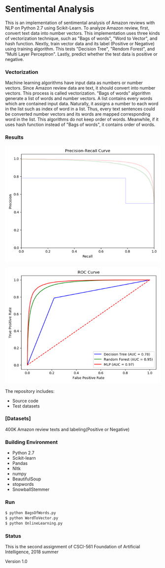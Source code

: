 # Sentimental Analysis

This is an implementation of sentimental analysis of Amazon reviews with NLP on Python 2.7 using Scikit-Learn. To analyze Amazon review, first, convert text data into number vectors. This implementation uses three kinds of vectorization technique, such as "Bags of words", "Word to Vector", and hash function. Nextly, train vector data and its label (Positive or Negative) using training algorithm. This tests "Decision Tree", "Rendom Forest", and "Multi Layer Perceptron". Lastly, predict whether the test data is positive or negative.

### Vectorization

Machine learning algorithms have input data as numbers or number vectors. Since Amazon review data are text, it should convert into number vectors. This process is called vectorization. "Bags of words" algorithm generate a list of words and number vectors. A list contains every words which are contained input data. Naturally, it assigns a number to each word in the list such as index of word in a list. Thus, every text sentences could be converted number vectors and its words are mapped corresponding word in the list. This algorithms do not keep order of words. Meanwhile, if it uses hash function instead of "Bags of words", it contains order of words.


### Results
![Precision_Recall Curve](Precision_Recall_Curve.png)

![ROC Curve](ROC_Curve.png)

The repository includes:
* Source code
* Test datasets

### [Datasets]

400K Amazon review texts and labeling(Positive or Negative)


### Building Environment
* Python 2.7
* Scikit-learn
* Pandas
* Nltk
* numpy
* BeautifulSoup
* stopwords
* SnowballStemmer

### Run
```bash
$ python BagsOfWords.py
$ python WordToVector.py
$ python OnlineLearning.py
```

### Status

This is the second assignment of CSCI-561 Foundation of Artificial Intelligence, 2018 summer

Version 1.0

